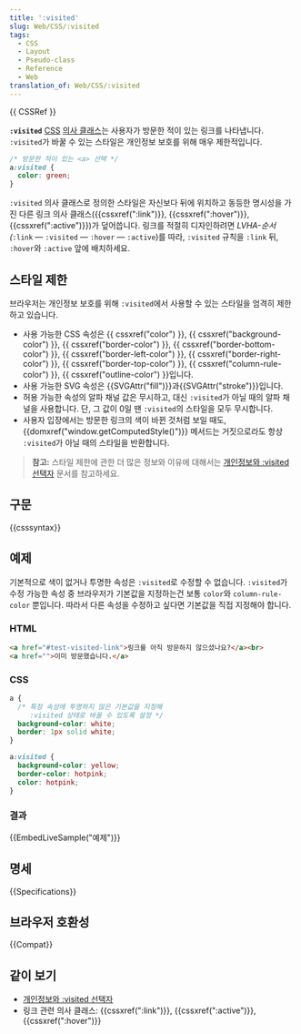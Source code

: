 ```yaml
---
title: ':visited'
slug: Web/CSS/:visited
tags:
  - CSS
  - Layout
  - Pseudo-class
  - Reference
  - Web
translation_of: Web/CSS/:visited
---
```

{{ CSSRef }}

**`:visited`** [CSS](/ko/docs/Web/CSS) [의사 클래스](/ko/docs/Web/CSS/Pseudo-classes)는 사용자가 방문한 적이 있는 링크를 나타냅니다. `:visited`가 바꿀 수 있는 스타일은 개인정보 보호를 위해 매우 제한적입니다.

```css
/* 방문한 적이 있는 <a> 선택 */
a:visited {
  color: green;
}
```

`:visited` 의사 클래스로 정의한 스타일은 자신보다 뒤에 위치하고 동등한 명시성을 가진 다른 링크 의사 클래스({{cssxref(":link")}}, {{cssxref(":hover")}}, {{cssxref(":active")}})가 덮어씁니다. 링크를 적절히 디자인하려면 _LVHA-순서(_`:link` — `:visited` — `:hover` — `:active`)를 따라, `:visited` 규칙을 `:link` 뒤, `:hover`와 `:active` 앞에 배치하세요.

## 스타일 제한

브라우저는 개인정보 보호를 위해 `:visited`에서 사용할 수 있는 스타일을 엄격히 제한하고 있습니다.

- 사용 가능한 CSS 속성은 {{ cssxref("color") }}, {{ cssxref("background-color") }}, {{ cssxref("border-color") }}, {{ cssxref("border-bottom-color") }}, {{ cssxref("border-left-color") }}, {{ cssxref("border-right-color") }}, {{ cssxref("border-top-color") }}, {{ cssxref("column-rule-color") }}, {{ cssxref("outline-color") }}입니다.
- 사용 가능한 SVG 속성은 {{SVGAttr("fill")}}과{{SVGAttr("stroke")}}입니다.
- 허용 가능한 속성의 알파 채널 값은 무시하고, 대신 `:visited`가 아닐 때의 알파 채널을 사용합니다. 단, 그 값이 0일 땐 `:visited`의 스타일을 모두 무시합니다.
- 사용자 입장에서는 방문한 링크의 색이 바뀐 것처럼 보일 때도, {{domxref("window.getComputedStyle()")}} 메서드는 거짓으로라도 항상 `:visited`가 아닐 때의 스타일을 반환합니다.

> **참고:** 스타일 제한에 관한 더 많은 정보와 이유에 대해서는 [개인정보와 :visited 선택자](/ko/docs/Web/CSS/Privacy_and_the_:visited_selector) 문서를 참고하세요.

## 구문

{{csssyntax}}

## 예제

기본적으로 색이 없거나 투명한 속성은 `:visited`로 수정할 수 없습니다. `:visited`가 수정 가능한 속성 중 브라우저가 기본값을 지정하는건 보통 `color`와 `column-rule-color` 뿐입니다. 따라서 다른 속성을 수정하고 싶다면 기본값을 직접 지정해야 합니다.

### HTML

```html
<a href="#test-visited-link">링크를 아직 방문하지 않으셨나요?</a><br>
<a href="">이미 방문했습니다.</a>
```

### CSS

```css
a {
  /* 특정 속성에 투명하지 않은 기본값을 지정해
     :visited 상태로 바꿀 수 있도록 설정 */
  background-color: white;
  border: 1px solid white;
}

a:visited {
  background-color: yellow;
  border-color: hotpink;
  color: hotpink;
}
```

### 결과

{{EmbedLiveSample("예제")}}

## 명세

{{Specifications}}

## 브라우저 호환성

{{Compat}}

## 같이 보기

- [개인정보와 :visited 선택자](/ko/docs/Web/CSS/Privacy_and_the_:visited_selector)
- 링크 관련 의사 클래스: {{cssxref(":link")}}, {{cssxref(":active")}}, {{cssxref(":hover")}}
